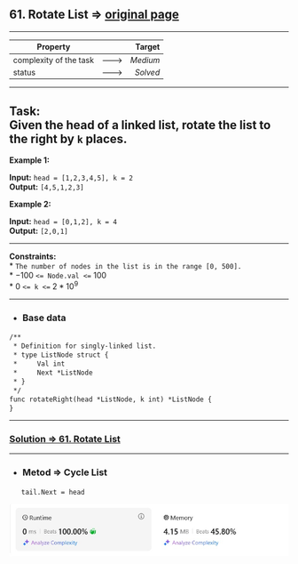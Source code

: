 ## 61. Rotate List => [original page](https://leetcode.com/problems/rotate-list/description/ "https://leetcode.com/problems/rotate-list/description/")

---
  | Property               |      |   Target |              
  |------------------------|:----:|---------:|
  | complexity of the task | ---> | _Medium_ |
  | status                 | ---> | _Solved_ |

---
**Task:**  
Given the head of a linked list, rotate the list to the right by `k` places.
---
**Example 1:**

**Input:** `head = [1,2,3,4,5], k = 2`  
**Output:** `[4,5,1,2,3]`

**Example 2:**

**Input:** `head = [0,1,2], k = 4`  
**Output:** `[2,0,1]`

---
**Constraints:**  
    * `The number of nodes in the list is in the range [0, 500].`  
    * $-100$ `<= Node.val <=` $100$  
    * $0$ `<= k <=` $2 * 10^9$  

---
* ### Base data

```Golang
/**
 * Definition for singly-linked list.
 * type ListNode struct {
 *     Val int
 *     Next *ListNode
 * }
 */
func rotateRight(head *ListNode, k int) *ListNode {
}
```

---
### [Solution => 61. Rotate List](https://github.com/Ekvo/Leetcode-problems/blob/main/Leetcode-Problems-List/0061-Rotate-List/leetcodesixone.go "https://github.com/Ekvo/Leetcode-problems/blob/main/Leetcode-Problems-List/0061-Rotate-List/leetcodesixone.go")

---
* ### Metod => Cycle List 
```Golang
   tail.Next = head
```

![submit](https://github.com/Ekvo/Leetcode-problems/blob/main/Leetcode-Problems-Submit-Screenshots/61_Rotate_List.jpg)
 

